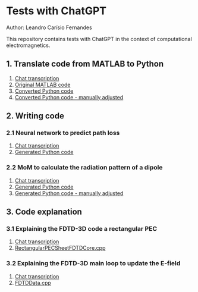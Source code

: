 # Tests with ChatGPT 

Author: Leandro Carísio Fernandes

This repository contains tests with ChatGPT in the context of computational electromagnetics.

## 1. Translate code from MATLAB to Python

1. [Chat transcription](./chats/1_conversion_fdtd3_matlab_to_python.txt)
2. [Original MATLAB code](./code/1_matlab_to_python/%5Boriginal%5D%20fdtd_3D_demo.m)
3. [Converted Python code](./code/1_matlab_to_python/%5Bconverted_chatgpt%5D%20fdtd_3D_demo.py)
4. [Converted Python code - manually adjusted](./code/1_matlab_to_python/%5Badjusted%5D%20fdtd_3D_demo.py)

## 2. Writing code

### 2.1 Neural network to predict path loss

1. [Chat transcription](./chats/2_nn_path_loss_900_mhz.txt)
2. [Generated Python code](./code/2_nn_pl_900mhz/script_nn.py)

### 2.2 MoM to calculate the radiation pattern of a dipole

1. [Chat transcription](./chats/3_mom_dipole.txt)
2. [Generated Python code](./code/3_mom_dipole/%5Bgenerated_chatgpt%5D%20mom_dipole.py)
3. [Generated Python code - manually adjusted](./code/3_mom_dipole/%5Badjusted%5D%20mom_dipole.py)

## 3. Code explanation

### 3.1 Explaining the FDTD-3D code a rectangular PEC

1. [Chat transcription](./chats/4_pec_rectangular_answer.txt)
2. [RectangularPECSheetFDTDCore.cpp](https://github.com/carisio/emstudio/blob/master/EMStudio/src/emstudio/core/engine/fdtd/elementcore/RectangularPECSheetFDTDCore.cpp)

### 3.2 Explaining the FDTD-3D main loop to update the E-field

1. [Chat transcription](./chats/5_fdtd_loop_e_field_changed.txt)
2. [FDTDData.cpp](https://github.com/carisio/emstudio/blob/master/EMStudio/src/emstudio/core/engine/fdtd/FDTDData.cpp)